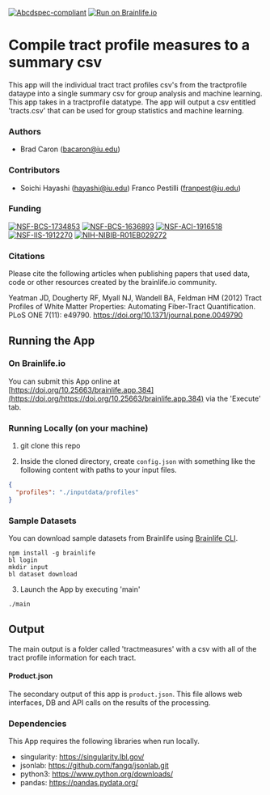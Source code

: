 [![Abcdspec-compliant](https://img.shields.io/badge/ABCD_Spec-v1.1-green.svg)](https://github.com/brain-life/abcd-spec)
[![Run on Brainlife.io](https://img.shields.io/badge/Brainlife-brainlife.app.384-blue.svg)](https://doi.org/https://doi.org/10.25663/brainlife.app.384)

# Compile tract profile measures to a summary csv 

This app will the individual tract tract profiles csv's from the tractprofile dataype into a single summary csv for group analysis and machine learning. This app takes in a tractprofile datatype. The app will output a csv entitled 'tracts.csv' that can be used for group statistics and machine learning.

### Authors 

- Brad Caron (bacaron@iu.edu) 

### Contributors 

- Soichi Hayashi (hayashi@iu.edu)
Franco Pestilli (franpest@iu.edu) 

### Funding 

[![NSF-BCS-1734853](https://img.shields.io/badge/NSF_BCS-1734853-blue.svg)](https://nsf.gov/awardsearch/showAward?AWD_ID=1734853)
[![NSF-BCS-1636893](https://img.shields.io/badge/NSF_BCS-1636893-blue.svg)](https://nsf.gov/awardsearch/showAward?AWD_ID=1636893)
[![NSF-ACI-1916518](https://img.shields.io/badge/NSF_ACI-1916518-blue.svg)](https://nsf.gov/awardsearch/showAward?AWD_ID=1916518)
[![NSF-IIS-1912270](https://img.shields.io/badge/NSF_IIS-1912270-blue.svg)](https://nsf.gov/awardsearch/showAward?AWD_ID=1912270)
[![NIH-NIBIB-R01EB029272](https://img.shields.io/badge/NIH_NIBIB-R01EB029272-green.svg)](https://grantome.com/grant/NIH/R01-EB029272-01)

### Citations 

Please cite the following articles when publishing papers that used data, code or other resources created by the brainlife.io community. 

Yeatman JD, Dougherty RF, Myall NJ, Wandell BA, Feldman HM (2012) Tract Profiles of White Matter Properties: Automating Fiber-Tract Quantification. PLoS ONE 7(11): e49790. https://doi.org/10.1371/journal.pone.0049790

## Running the App 

### On Brainlife.io 

You can submit this App online at [https://doi.org/10.25663/brainlife.app.384](https://doi.org/https://doi.org/10.25663/brainlife.app.384) via the 'Execute' tab. 

### Running Locally (on your machine) 

1. git clone this repo 

2. Inside the cloned directory, create `config.json` with something like the following content with paths to your input files. 

```json 
{ 
  "profiles": "./inputdata/profiles"
} 
``` 

### Sample Datasets 

You can download sample datasets from Brainlife using [Brainlife CLI](https://github.com/brain-life/cli). 

```
npm install -g brainlife 
bl login 
mkdir input 
bl dataset download 
``` 

3. Launch the App by executing 'main' 

```bash 
./main 
``` 

## Output 

The main output is a folder called 'tractmeasures' with a csv with all of the tract profile information for each tract. 

#### Product.json 

The secondary output of this app is `product.json`. This file allows web interfaces, DB and API calls on the results of the processing. 

### Dependencies 

This App requires the following libraries when run locally. 

- singularity: https://singularity.lbl.gov/
- jsonlab: https://github.com/fangq/jsonlab.git
- python3: https://www.python.org/downloads/
- pandas: https://pandas.pydata.org/
